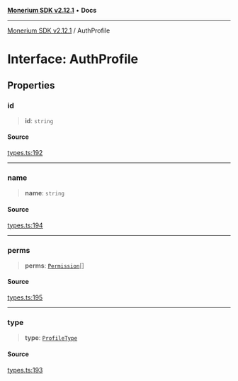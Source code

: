 [**Monerium SDK v2.12.1**](../README.md) • **Docs**

---

[Monerium SDK v2.12.1](../README.md) / AuthProfile

# Interface: AuthProfile

## Properties

### id

> **id**: `string`

#### Source

[types.ts:192](https://github.com/monerium/js-monorepo/blob/5fda91f95d4a7935be7ec580e05eb73520a9a0dd/packages/sdk/src/types.ts#L192)

---

### name

> **name**: `string`

#### Source

[types.ts:194](https://github.com/monerium/js-monorepo/blob/5fda91f95d4a7935be7ec580e05eb73520a9a0dd/packages/sdk/src/types.ts#L194)

---

### perms

> **perms**: [`Permission`](../enumerations/Permission.md)[]

#### Source

[types.ts:195](https://github.com/monerium/js-monorepo/blob/5fda91f95d4a7935be7ec580e05eb73520a9a0dd/packages/sdk/src/types.ts#L195)

---

### type

> **type**: [`ProfileType`](../enumerations/ProfileType.md)

#### Source

[types.ts:193](https://github.com/monerium/js-monorepo/blob/5fda91f95d4a7935be7ec580e05eb73520a9a0dd/packages/sdk/src/types.ts#L193)
